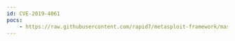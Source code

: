 ```yaml
---
id: CVE-2019-4061
pocs:
    - https://raw.githubusercontent.com/rapid7/metasploit-framework/master/modules/auxiliary/gather/ibm_bigfix_sites_packages_enum.rb
---
```

